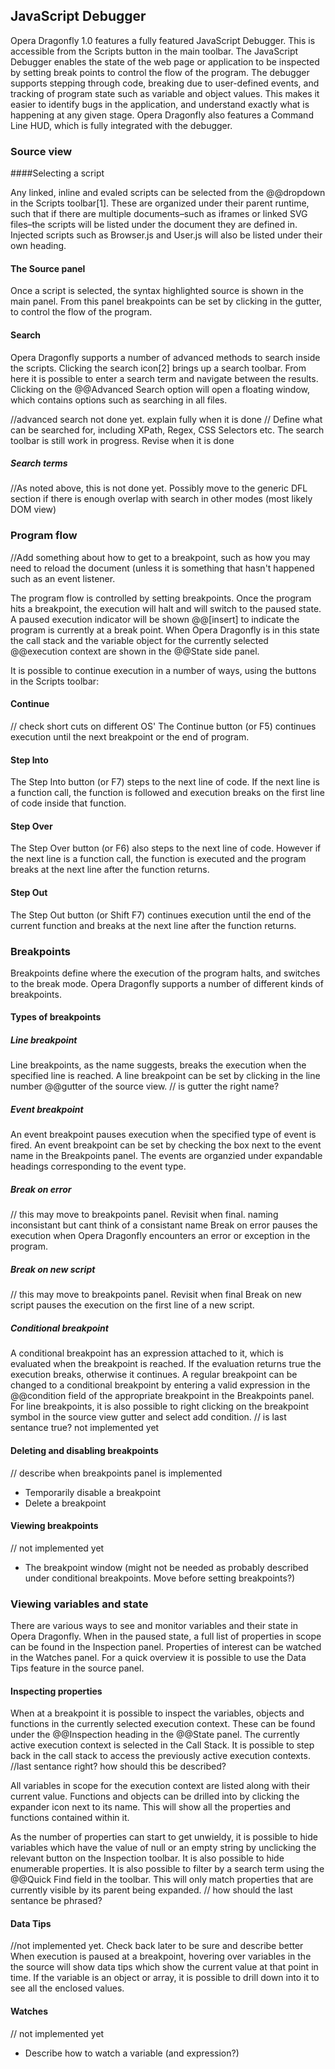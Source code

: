 ## JavaScript Debugger ##

Opera Dragonfly 1.0 features a fully featured JavaScript Debugger. This is accessible from the Scripts button in the main toolbar. The JavaScript Debugger enables the state of the web page or application to be inspected by setting break points to control the flow of the program. The debugger supports stepping through code, breaking due to user-defined events, and tracking of program state such as variable and object values. This makes it easier to identify bugs in the application, and understand exactly what is happening at any given stage. Opera Dragonfly also features a Command Line HUD, which is fully integrated with the debugger.

### Source view ###

####Selecting a script

Any linked, inline and evaled scripts can be selected from the @@dropdown in the Scripts toolbar[1]. These are organized under their parent runtime, such that if there are multiple documents–such as iframes or linked SVG files–the scripts will be listed under the document they are defined in. Injected scripts such as Browser.js and User.js will also be listed under their own heading.


#### The Source panel

Once a script is selected, the syntax highlighted source is shown in the main panel. From this panel breakpoints can be set by clicking in the gutter, to control the flow of the program.

#### Search

Opera Dragonfly supports a number of advanced methods to search inside the scripts. Clicking the search icon[2] brings up a search toolbar. From here it is possible to enter a search term and navigate between the results. Clicking on the @@Advanced Search option will open a floating window, which contains options such as searching in all files.

//advanced search not done yet. explain fully when it is done
// Define what can be searched for, including XPath, Regex, CSS Selectors etc. The search toolbar is still work in progress. Revise when it is done

##### Search terms
//As noted above, this is not done yet. Possibly move to the generic DFL section if there is enough overlap with search in other modes (most likely DOM view)

### Program flow ###
//Add something about how to get to a breakpoint, such as how you may need to reload the document (unless it is something that hasn't happened such as an event listener.

The program flow is controlled by setting breakpoints. Once the program hits a breakpoint, the execution will halt and will switch to the paused state. A paused execution indicator will be shown @@[insert] to indicate the program is currently at a break point. When Opera Dragonfly is in this state the call stack and the variable object for the currently selected @@execution context  are shown in the @@State side panel.

It is possible to continue execution in a number of ways, using the buttons in the Scripts toolbar:

#### Continue 
// check short cuts on different OS'
The Continue button (or F5) continues execution until the next breakpoint or the end of program. 

#### Step Into

The Step Into button (or F7) steps to the next line of code. If the next line is a function call, the function is followed and execution breaks on the first line of code inside that function.

#### Step Over

The Step Over button (or F6) also steps to the next line of code. However if the next line is a function call, the function is executed and the program breaks at the next line after the function returns.

#### Step Out

The Step Out button (or Shift F7) continues execution until the end of the current function and breaks at the next line after the function returns.

### Breakpoints ###

Breakpoints define where the execution of the program halts, and switches to the break mode. Opera Dragonfly supports a number of different kinds of breakpoints.

#### Types of breakpoints ####

##### Line breakpoint

Line breakpoints, as the name suggests, breaks the execution when the specified line is reached. A line breakpoint can be set by clicking in the line number @@gutter of the source view.
// is gutter the right name?

##### Event breakpoint

An event breakpoint pauses execution when the specified type of event is fired.  An event breakpoint can be set by checking the box next to the event name in the Breakpoints panel. The events are organzied under expandable  headings corresponding to the event type.

##### Break on error
// this may move to breakpoints panel. Revisit when final. naming inconsistant but cant think of a consistant name
Break on error pauses the execution when Opera Dragonfly encounters an error or exception in the program.

##### Break on new script 
// this may move to breakpoints panel. Revisit when final
Break on new script pauses the execution on the first line of a new script. 

##### Conditional breakpoint

A conditional breakpoint has an expression attached to it, which is evaluated when the breakpoint is reached. If the evaluation returns true the execution breaks, otherwise it continues. A regular breakpoint can be changed to a conditional breakpoint by entering a valid expression in the @@condition field of the appropriate breakpoint in the Breakpoints panel. For line breakpoints, it is also possible to right clicking on the breakpoint symbol in the source view gutter and select add condition.
// is last sentance true? not implemented yet

#### Deleting and disabling breakpoints ####
// describe when breakpoints panel is implemented
* Temporarily disable a breakpoint
* Delete a breakpoint

#### Viewing breakpoints ####
// not implemented yet
* The breakpoint window (might not be needed as probably described under conditional breakpoints. Move before setting breakpoints?)

### Viewing variables and state ###

There are various ways to see and monitor variables and their state in Opera Dragonfly. When in the paused state, a full list of properties in scope can be found in the Inspection panel. Properties of interest can be watched in the Watches panel. For a quick overview it is possible to use the Data Tips feature in the source panel.


#### Inspecting properties ####

When at a breakpoint it is possible to inspect the variables, objects and functions in the currently selected execution context. These can be found under the @@Inspection heading in the @@State panel. The currently active execution context is selected in the Call Stack. It is possible to step back in the call stack to access the previously active execution contexts. 
//last sentance right? how should this be described?

All variables in scope for the execution context are listed along with their current value. Functions and objects can be drilled into by clicking the expander icon next to its name. This will show all the properties and functions contained within it.

As the number of properties can start to get unwieldy, it is possible to hide variables which have the value of null or an empty string by unclicking the relevant button on the Inspection toolbar. It is also possible to hide enumerable properties. It is also possible to filter by a search term using the @@Quick Find field in the toolbar. This will only match properties that are currently visible by its parent being expanded.
// how should the last sentance be phrased?

#### Data Tips ####
//not implemented yet. Check back later to be sure and describe better
When execution is paused at a breakpoint, hovering over variables in the the source will show data tips which show the current value at that point in time. If the variable is an object or array, it is possible to drill down into it to see all the enclosed values.


#### Watches ####
// not implemented yet
* Describe how to watch a variable (and expression?)